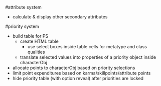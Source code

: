 #attribute system
- calculate & display other secondary attributes

#priority system
- build table for PS
    - create HTML table
        - use select boxes inside table cells for metatype and class qualities
    - translate selected values into properties of a priority object inside characterObj
- allocate points to characterObj based on priority selections
- limit point expenditures based on karma/skillpoints/attribute points
- hide priority table (with option reveal) after priorities are locked